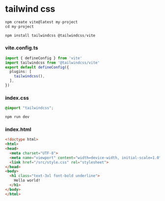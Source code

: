 # tailwind css


```js
npm create vite@latest my-project
cd my-project
```

```js
npm install tailwindcss @tailwindcss/vite
```
### vite.config.ts
```ts
import { defineConfig } from 'vite'
import tailwindcss from '@tailwindcss/vite'
export default defineConfig({
  plugins: [
    tailwindcss(),
  ],
})
```

### index.css
```css
@import "tailwindcss";
```
```js
npm run dev
```
### index.html
```html
<!doctype html>
<html>
<head>
  <meta charset="UTF-8">
  <meta name="viewport" content="width=device-width, initial-scale=1.0">
  <link href="/src/style.css" rel="stylesheet">
</head>
<body>
  <h1 class="text-3xl font-bold underline">
    Hello world!
  </h1>
</body>
</html>
```